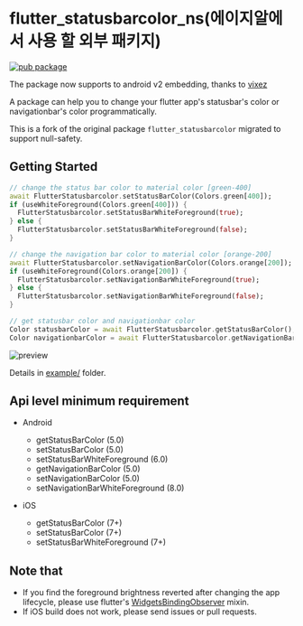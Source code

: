 # flutter_statusbarcolor_ns(에이지알에서 사용 할 외부 패키지)

[![pub package](https://img.shields.io/pub/v/flutter_statusbarcolor_ns?style=for-the-badge)](https://pub.dev/packages/flutter_statusbarcolor)

The package now supports to android v2 embedding, thanks to [vixez](https://github.com/Sameerkash/flutter_statusbarcolor/pull/1)

A package can help you to change your flutter app's statusbar's color or navigationbar's color programmatically.

This is a fork of the original package `flutter_statusbarcolor` migrated to support null-safety.

## Getting Started

```dart
// change the status bar color to material color [green-400]
await FlutterStatusbarcolor.setStatusBarColor(Colors.green[400]);
if (useWhiteForeground(Colors.green[400])) {
  FlutterStatusbarcolor.setStatusBarWhiteForeground(true);
} else {
  FlutterStatusbarcolor.setStatusBarWhiteForeground(false);
}

// change the navigation bar color to material color [orange-200]
await FlutterStatusbarcolor.setNavigationBarColor(Colors.orange[200]);
if (useWhiteForeground(Colors.orange[200]) {
  FlutterStatusbarcolor.setNavigationBarWhiteForeground(true);
} else {
  FlutterStatusbarcolor.setNavigationBarWhiteForeground(false);
}

// get statusbar color and navigationbar color
Color statusbarColor = await FlutterStatusbarcolor.getStatusBarColor();
Color navigationbarColor = await FlutterStatusbarcolor.getNavigationBarColor();
```

![preview](https://user-images.githubusercontent.com/7392658/46727295-d5528480-ccb2-11e8-9bbf-e47e40ee36c3.png)

Details in [example/](https://github.com/mchome/flutter_statusbarcolor/tree/master/example) folder.

## Api level minimum requirement

- Android
  - getStatusBarColor (5.0)
  - setStatusBarColor (5.0)
  - setStatusBarWhiteForeground (6.0)
  - getNavigationBarColor (5.0)
  - setNavigationBarColor (5.0)
  - setNavigationBarWhiteForeground (8.0)

- iOS
  - getStatusBarColor (7+)
  - setStatusBarColor (7+)
  - setStatusBarWhiteForeground (7+)

## Note that

- If you find the foreground brightness reverted after changing the app lifecycle,
  please use flutter's [WidgetsBindingObserver](https://docs.flutter.io/flutter/widgets/WidgetsBindingObserver-class.html) mixin.
- If iOS build does not work, please send issues or pull requests.
